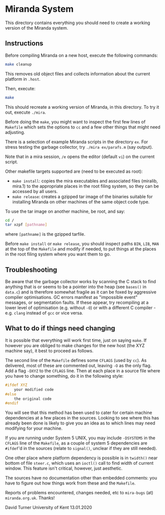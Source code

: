 # Miranda System

This directory contains everything you should need to create a working
version of the Miranda system.

## Instructions

Before compiling Miranda on a new host, execute the following commands:

```bash
make cleanup
```

This removes old object files and collects information about the
current platform in `.host`.

Then, execute:

```bash
make
```

This should recreate a working version of Miranda, in this
directory. To try it out, execute `./mira`.

Before doing the `make`, you might want to inspect the first few lines
of `Makefile` which sets the options to `cc` and a few other things
that might need adjusting.

There is a selection of example Miranda scripts in the directory
`ex`. For stress testing the garbage collector, try `./mira
ex/parafs.m` (say output).

Note that in a mira session, `/e` opens the editor (default `vi`) on
the current script.

Other makefile targets supported are (need to be executed as root):

- `make install`: copies the mira executables and associated files
(miralib, mira.1) to the appropriate places in the root filing system,
so they can be accessed by all users.
- `make release`: creates a gzipped tar image of the binaries suitable
for installing Miranda on other machines of the same object code type. 

To use the tar image on another machine, be root, and say:

```bash
cd /
tar xzpf [pathname]
```

where `[pathname]` is the gzipped tarfile.

Before `make install` or `make release`, you should inspect paths
`BIN`, `LIB`, `MAN` at the top of the `Makefile` and modify if needed,
to put things at the places in the root filing system where you want
them to go.

## Troubleshooting

Be aware that the garbage collector works by scanning the C stack to
find anything that is or seems to be a pointer into the heap (see
`bases()` in `data.c`) and is therefore somewhat fragile as it can be
foxed by aggressive compiler optimisations. GC errors manifest as
"impossible event" messages, or segmentation faults. If these appear,
try recompiling at a lower level of optimisation (e.g. without `-O`)
or with a different C compiler - e.g. `clang` instead of `gcc` or vice
versa.

## What to do if things need changing

It is possible that everything will work first time, just on saying
`make`. If however you are obliged to make changes for the new host
(the XYZ machine say), it best to proceed as follows.

The second line of the `Makefile` defines some `CFLAGS` (used by
`cc`). As delivered, most of these are commented out, leaving `-O` as
the only flag. Add a flag `-DXYZ` to the `CFLAGS` line. Then at each
place in a source file where you have to change something, do it in
the following style:

```c
#ifdef XYZ
    your modified code
#else
    the original code
#endif
```

You will see that this method has been used to cater for certain
machine dependencies at a few places in the sources. Looking to see
where this has already been done is likely to give you an idea as to
which lines may need modifying for your machine.

If you are running under System 5 UNIX, you may include `-DSYSTEM5` in
the `CFLAGS` line of the `Makefile`, as a couple of system 5
dependencies are `#ifdef`'d in the sources (relate to `signal()`,
unclear if they are still needed).

One other place where platform dependency is possible is in `twidth()`
near bottom of file `steer.c`, which uses an `ioctl()` call to find
width of current window. This feature isn't critical, however, just
aesthetic.

The sources have no documentation other than embedded comments: you
have to figure out how things work from these and the `Makefile`.

Reports of problems encountered, changes needed, etc to `mira-bugs`
(at) `miranda.org.uk`. Thanks!

David Turner
University of Kent
13.01.2020
